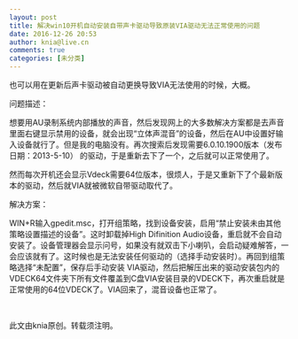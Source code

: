 ```yaml
---
layout: post
title: 解决win10开机自动安装自带声卡驱动导致原装VIA驱动无法正常使用的问题
date: 2016-12-26 20:53
author: knia@live.cn
comments: true
categories: [未分类]
---
```

也可以用在更新后声卡驱动被自动更换导致VIA无法使用的时候，大概。

问题描述：

想要用AU录制系统内部播放的声音，然后发现网上的大多数解决方案都是去声音里面右键显示禁用的设备，就会出现“立体声混音”的设备，然后在AU中设置好输入设备就行了。但是我的电脑没有。再次搜索后发现需要6.0.10.1900版本（发布日期：2013-5-10） 的驱动，于是重新去下了一个，之后就可以正常使用了。

然而每次开机还会显示Vdeck需要64位版本，很烦人，于是又重新下了个最新版本的驱动，然后就VIA就被微软自带驱动取代了。

解决方案：

WIN+R输入gpedit.msc，打开组策略，找到设备安装，启用“禁止安装未由其他策略设置描述的设备”。这时卸载掉High Difinition Audio设备，重启就不会自动安装了。设备管理器会显示问号，如果没有就双击下小喇叭，会启动疑难解答，一会应该就有了。这时候也是无法安装任何驱动的（选择手动安装时）。再回到组策略选择“未配置”，保存后手动安装 VIA驱动，然后把解压出来的驱动安装包内的VDECK64文件夹下所有文件覆盖到C盘VIA安装目录的VDECK下，再次重启就是正常使用的64位VDECK了。VIA回来了，混音设备也正常了。

&nbsp;

此文由knia原创。转载须注明。
